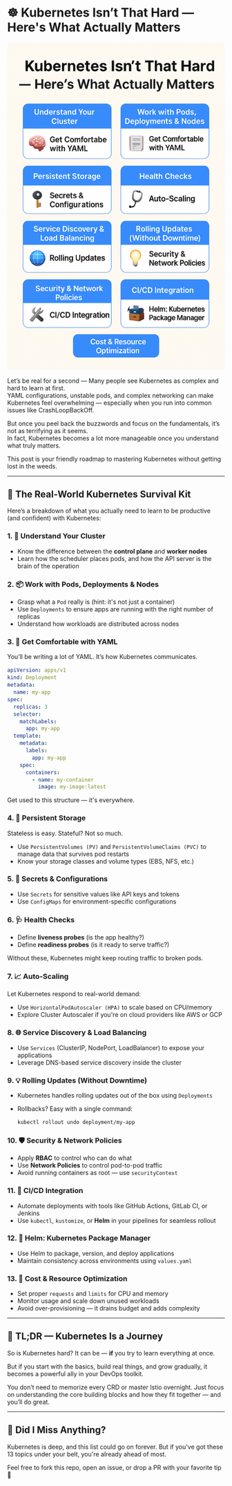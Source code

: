 # ☸️ Kubernetes Isn’t That Hard — Here's What Actually Matters

![Kubernetes Isn’t That Hard](https://github.com/BharathKumarReddy2103/Kubernetes/raw/main/Day-25/Kubernetes%20Isn’t%20That%20Hard%20—%20Here's%20What%20Actually%20Matters.png)

Let’s be real for a second — Many people see Kubernetes as complex and hard to learn at first.  
YAML configurations, unstable pods, and complex networking can make Kubernetes feel overwhelming — especially when you run into common issues like CrashLoopBackOff.  

But once you peel back the buzzwords and focus on the fundamentals, it’s not as terrifying as it seems.  
In fact, Kubernetes becomes a lot more manageable once you understand what truly matters.  

This post is your friendly roadmap to mastering Kubernetes without getting lost in the weeds.

---

## 🚀 The Real-World Kubernetes Survival Kit

Here’s a breakdown of what you actually need to learn to be productive (and confident) with Kubernetes:

### 1. 🧠 Understand Your Cluster

- Know the difference between the **control plane** and **worker nodes**
- Learn how the scheduler places pods, and how the API server is the brain of the operation

### 2. 📦 Work with Pods, Deployments & Nodes

- Grasp what a `Pod` really is (hint: it's not just a container)
- Use `Deployments` to ensure apps are running with the right number of replicas
- Understand how workloads are distributed across nodes

### 3. 📝 Get Comfortable with YAML

You’ll be writing a lot of YAML. It’s how Kubernetes communicates.

```yaml
apiVersion: apps/v1
kind: Deployment
metadata:
  name: my-app
spec:
  replicas: 3
  selector:
    matchLabels:
      app: my-app
  template:
    metadata:
      labels:
        app: my-app
    spec:
      containers:
        - name: my-container
          image: my-image:latest
````

Get used to this structure — it's everywhere.

### 4. 💾 Persistent Storage

Stateless is easy. Stateful? Not so much.

* Use `PersistentVolumes (PV)` and `PersistentVolumeClaims (PVC)` to manage data that survives pod restarts
* Know your storage classes and volume types (EBS, NFS, etc.)

### 5. 🔐 Secrets & Configurations

* Use `Secrets` for sensitive values like API keys and tokens
* Use `ConfigMaps` for environment-specific configurations

### 6. 🩺 Health Checks

* Define **liveness probes** (is the app healthy?)
* Define **readiness probes** (is it ready to serve traffic?)

Without these, Kubernetes might keep routing traffic to broken pods.

### 7. 📈 Auto-Scaling

Let Kubernetes respond to real-world demand:

* Use `HorizontalPodAutoscaler (HPA)` to scale based on CPU/memory
* Explore Cluster Autoscaler if you're on cloud providers like AWS or GCP

### 8. 🌐 Service Discovery & Load Balancing

* Use `Services` (ClusterIP, NodePort, LoadBalancer) to expose your applications
* Leverage DNS-based service discovery inside the cluster

### 9. 💡 Rolling Updates (Without Downtime)

* Kubernetes handles rolling updates out of the box using `Deployments`
* Rollbacks? Easy with a single command:

  ```bash
  kubectl rollout undo deployment/my-app
  ```

### 10. 🛡️ Security & Network Policies

* Apply **RBAC** to control who can do what
* Use **Network Policies** to control pod-to-pod traffic
* Avoid running containers as root — use `securityContext`

### 11. 🔧 CI/CD Integration

* Automate deployments with tools like GitHub Actions, GitLab CI, or Jenkins
* Use `kubectl`, `kustomize`, or **Helm** in your pipelines for seamless rollout

### 12. 🧰 Helm: Kubernetes Package Manager

* Use Helm to package, version, and deploy applications
* Maintain consistency across environments using `values.yaml`

### 13. 💸 Cost & Resource Optimization

* Set proper `requests` and `limits` for CPU and memory
* Monitor usage and scale down unused workloads
* Avoid over-provisioning — it drains budget and adds complexity

---

## 📌 TL;DR — Kubernetes Is a Journey

So is Kubernetes hard? It can be — **if** you try to learn everything at once.

But if you start with the basics, build real things, and grow gradually, it becomes a powerful ally in your DevOps toolkit.

You don’t need to memorize every CRD or master Istio overnight.
Just focus on understanding the core building blocks and how they fit together — and you’ll do great.

---

## 🤔 Did I Miss Anything?

Kubernetes is deep, and this list could go on forever.
But if you've got these 13 topics under your belt, you're already ahead of most.

Feel free to fork this repo, open an issue, or drop a PR with your favorite tip 💬
